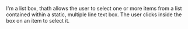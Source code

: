 I'm a list box, thath allows the user to select one or more items from a list contained within a static, multiple line text box. The user clicks inside the box on an item to select it.